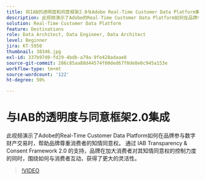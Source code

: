 ```yaml
---
title: 将IAB的透明度和同意框架2.0与Adobe Real-Time Customer Data Platform集成
description: 此视频演示了Adobe的Real-Time Customer Data Platform如何在品牌参与数字财产交易时，帮助品牌尊重消费者的知情同意权。 通过 IAB Transparency & Consent Framework 2.0 的支持，品牌在加大消费者对其知情同意权的控制力度的同时，围绕如何与消费者互动，获得了更大的灵活性。
solution: Real-Time Customer Data Platform
feature: Destinations
role: Data Architect, Data Engineer, Data Architect
level: Beginner
jira: KT-5950
thumbnail: 38346.jpg
exl-id: 337b97d0-fd29-4bdb-a79a-9fe428adaae8
source-git-commit: 286c85aa88d44574f00ded67f0de8e0c945a153e
workflow-type: tm+mt
source-wordcount: '122'
ht-degree: 50%

---
```


# 与IAB的透明度与同意框架2.0集成

此视频演示了Adobe的Real-Time Customer Data Platform如何在品牌参与数字财产交易时，帮助品牌尊重消费者的知情同意权。 通过 IAB Transparency &amp; Consent Framework 2.0 的支持，品牌在加大消费者对其知情同意权的控制力度的同时，围绕如何与消费者互动，获得了更大的灵活性。

>[!VIDEO](https://video.tv.adobe.com/v/38346?learn=on&enablevpops)
